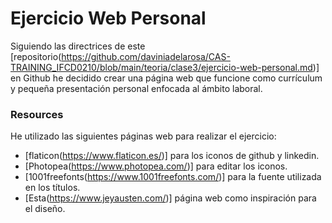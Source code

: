 # Ejercicio Web Personal
Siguiendo las directrices de este [repositorio(https://github.com/daviniadelarosa/CAS-TRAINING_IFCD0210/blob/main/teoria/clase3/ejercicio-web-personal.md)] en Github he decidido crear una página web que funcione como currículum y pequeña presentación personal enfocada al ámbito laboral.

### Resources
He utilizado las siguientes páginas web para realizar el ejercicio:
-  [flaticon(https://www.flaticon.es/)] para los iconos de github y linkedin.
-  [Photopea(https://www.photopea.com/)] para editar los iconos.
-  [1001freefonts(https://www.1001freefonts.com/)] para la fuente utilizada en los títulos.
-  [Esta(https://www.jeyausten.com/)] página web como inspiración para el diseño.
